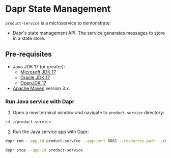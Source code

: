 # Dapr State Management

`product-service` is a microservice to demonstrate:
- Dapr's state management API. The service generates messages to store in a state store.


## Pre-requisites

* Java JDK 17 (or greater):
    * [Microsoft JDK 17](https://docs.microsoft.com/en-us/java/openjdk/download#openjdk-17)
    * [Oracle JDK 17](https://www.oracle.com/java/technologies/downloads/#java17)
    * [OpenJDK 17](https://jdk.java.net/17/)
* [Apache Maven](https://maven.apache.org/install.html) version 3.x.


### Run Java service with Dapr

1. Open a new terminal window and navigate to `product-service` directory:

```bash
cd ./product-service
```

2. Run the Java service app with Dapr: 

```bash
dapr run --app-id product-service --app-port 8081 --resources-path ../dapr-components/ -- java -jar target/product-service-1.0.0-SNAPSHOT.jar
```

```bash
dapr stop --app-id product-service
```
